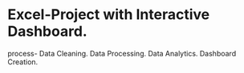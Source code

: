 # Excel-Project with Interactive Dashboard.
process-
Data Cleaning.
Data Processing.
Data Analytics.
Dashboard Creation.
